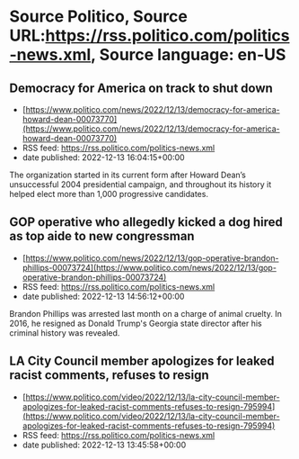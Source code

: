 # Source Politico, Source URL:https://rss.politico.com/politics-news.xml, Source language: en-US

## Democracy for America on track to shut down
 - [https://www.politico.com/news/2022/12/13/democracy-for-america-howard-dean-00073770](https://www.politico.com/news/2022/12/13/democracy-for-america-howard-dean-00073770)
 - RSS feed: https://rss.politico.com/politics-news.xml
 - date published: 2022-12-13 16:04:15+00:00

The organization started in its current form after Howard Dean’s unsuccessful 2004 presidential campaign, and throughout its history it helped elect more than 1,000 progressive candidates.

## GOP operative who allegedly kicked a dog hired as top aide to new congressman
 - [https://www.politico.com/news/2022/12/13/gop-operative-brandon-phillips-00073724](https://www.politico.com/news/2022/12/13/gop-operative-brandon-phillips-00073724)
 - RSS feed: https://rss.politico.com/politics-news.xml
 - date published: 2022-12-13 14:56:12+00:00

Brandon Phillips was arrested last month on a charge of animal cruelty. In 2016, he resigned as Donald Trump's Georgia state director after his criminal history was revealed.

## LA City Council member apologizes for leaked racist comments, refuses to resign
 - [https://www.politico.com/video/2022/12/13/la-city-council-member-apologizes-for-leaked-racist-comments-refuses-to-resign-795994](https://www.politico.com/video/2022/12/13/la-city-council-member-apologizes-for-leaked-racist-comments-refuses-to-resign-795994)
 - RSS feed: https://rss.politico.com/politics-news.xml
 - date published: 2022-12-13 13:45:58+00:00


